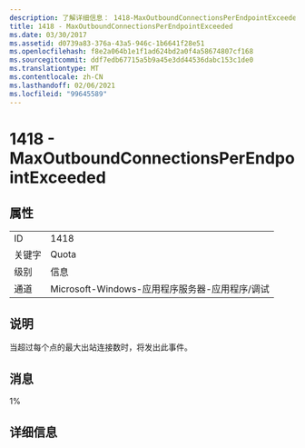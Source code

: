 ```yaml
---
description: 了解详细信息： 1418-MaxOutboundConnectionsPerEndpointExceeded
title: 1418 - MaxOutboundConnectionsPerEndpointExceeded
ms.date: 03/30/2017
ms.assetid: d0739a83-376a-43a5-946c-1b6641f28e51
ms.openlocfilehash: f8e2a064b1e1f1ad624bd2a0f4a58674807cf168
ms.sourcegitcommit: ddf7edb67715a5b9a45e3dd44536dabc153c1de0
ms.translationtype: MT
ms.contentlocale: zh-CN
ms.lasthandoff: 02/06/2021
ms.locfileid: "99645589"
---
```

# <a name="1418---maxoutboundconnectionsperendpointexceeded"></a>1418 - MaxOutboundConnectionsPerEndpointExceeded

## <a name="properties"></a>属性  
  
|||  
|-|-|  
|ID|1418|  
|关键字|Quota|  
|级别|信息|  
|通道|Microsoft-Windows-应用程序服务器-应用程序/调试|  
  
## <a name="description"></a>说明  

 当超过每个点的最大出站连接数时，将发出此事件。  
  
## <a name="message"></a>消息  

 1%  
  
## <a name="details"></a>详细信息
